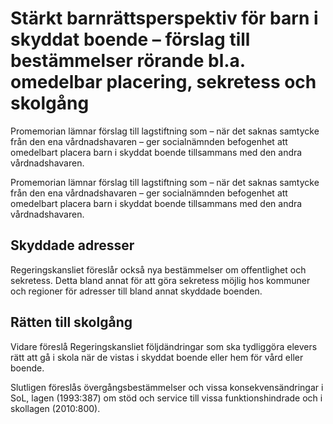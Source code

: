 # Stärkt barnrättsperspektiv för barn i skyddat boende – förslag till bestämmelser rörande bl.a. omedelbar placering, sekretess och skolgång

Promemorian lämnar förslag till lagstiftning som – när det saknas samtycke från den ena vårdnadshavaren – ger socialnämnden befogenhet att omedelbart placera barn i skyddat boende tillsammans med den andra vårdnadshavaren.

Promemorian lämnar förslag till lagstiftning som – när det saknas samtycke från den ena vårdnadshavaren – ger socialnämnden befogenhet att omedelbart placera barn i skyddat boende tillsammans med den andra vårdnadshavaren.

## Skyddade adresser

Regeringskansliet föreslår också nya bestämmelser om offentlighet och sekretess. Detta bland annat för att göra sekretess möjlig hos kommuner och regioner för adresser till bland annat skyddade boenden.

## Rätten till skolgång

Vidare föreslå Regeringskansliet följdändringar som ska tydliggöra elevers rätt att gå i skola när de vistas i skyddat boende eller hem för vård eller boende.

Slutligen föreslås övergångsbestämmelser och vissa konsekvensändringar i SoL, lagen (1993:387) om stöd och service till vissa funktionshindrade och i skollagen (2010:800).
